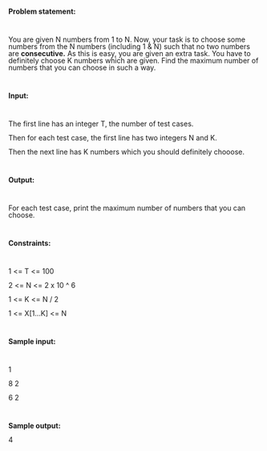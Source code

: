 <p style="margin-bottom: 0cm; line-height: 100%;"><strong>Problem statement:</strong></p>
<p style="margin-bottom: 0cm; line-height: 100%;">&nbsp;</p>
<p style="margin-bottom: 0cm; line-height: 100%;">You are given N numbers from 1 to N. Now, your task is to choose some numbers from the N numbers <span style="line-height: 10px;">(including 1 &amp; N)&nbsp;</span>such that no two numbers are <strong>consecutive</strong><strong>.</strong> As this is easy, you are given an extra task. You have to definitely choose K numbers which are given. Find the maximum number of numbers that you can choose in such a way.</p>
<p style="margin-bottom: 0cm; line-height: 100%;">&nbsp;</p>
<p style="margin-bottom: 0cm; line-height: 100%;"><strong>Input:</strong></p>
<p style="margin-bottom: 0cm; line-height: 100%;">&nbsp;</p>
<p style="margin-bottom: 0cm; line-height: 100%;">The first line has an integer T, the number of test cases.</p>
<p style="margin-bottom: 0cm; line-height: 100%;">Then for each test case, the first line has two integers N and K.</p>
<p style="margin-bottom: 0cm; line-height: 100%;">Then the next line has K numbers which you should definitely chooose.</p>
<p style="margin-bottom: 0cm; line-height: 100%;">&nbsp;</p>
<p style="margin-bottom: 0cm; line-height: 100%;"><strong>Output:</strong></p>
<p style="margin-bottom: 0cm; line-height: 100%;">&nbsp;</p>
<p style="margin-bottom: 0cm; line-height: 100%;">For each test case, print the maximum number of numbers that you can choose.</p>
<p style="margin-bottom: 0cm; line-height: 100%;">&nbsp;</p>
<p style="margin-bottom: 0cm; line-height: 100%;"><strong>Constraints:</strong></p>
<p style="margin-bottom: 0cm; line-height: 100%;">&nbsp;</p>
<p style="margin-bottom: 0cm; line-height: 100%;">1 &lt;= T &lt;= 100</p>
<p style="margin-bottom: 0cm; line-height: 100%;">2 &lt;= N &lt;= 2 x 10 ^ 6</p>
<p style="margin-bottom: 0cm; line-height: 100%;">1 &lt;= K &lt;= N / 2</p>
<p style="margin-bottom: 0cm; line-height: 100%;">1 &lt;= X[1...K] &lt;= N</p>
<p style="margin-bottom: 0cm; line-height: 100%;">&nbsp;</p>
<p style="margin-bottom: 0cm; line-height: 100%;"><strong>Sample input:</strong></p>
<p style="margin-bottom: 0cm; line-height: 100%;">&nbsp;</p>
<p style="margin-bottom: 0cm; line-height: 100%;">1</p>
<p style="margin-bottom: 0cm; line-height: 100%;">8 2</p>
<p style="margin-bottom: 0cm; line-height: 100%;">6 2</p>
<p style="margin-bottom: 0cm; line-height: 100%;">&nbsp;</p>
<p style="margin-bottom: 0cm; line-height: 100%;"><strong>Sample output:</strong></p>
<p style="margin-bottom: 0cm; line-height: 100%;">4</p>